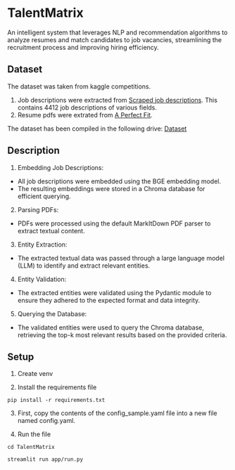 # TalentMatrix

An intelligent system that leverages NLP and recommendation algorithms to analyze resumes and match candidates to job vacancies, streamlining the recruitment process and improving hiring efficiency.


## Dataset
The dataset was taken from kaggle competitions. 
1. Job descriptions were extracted from [Scraped job descriptions](https://www.kaggle.com/datasets/marcocavaco/scraped-job-descriptions?resource=download). This contains 4412 job descriptions of various fields.
2. Resume pdfs were extrated from [A Perfect Fit](https://www.kaggle.com/datasets/mukund23/a-perfect-fit).

The dataset has been compiled in the following drive:
[Dataset](https://drive.google.com/drive/folders/1r9C3WWqdnq67fh3Ez-Lj-mJiNkZsR4FW?usp=drive_link)


## Description

1. Embedding Job Descriptions:

- All job descriptions were embedded using the BGE embedding model.
- The resulting embeddings were stored in a Chroma database for efficient querying.

2. Parsing PDFs:

- PDFs were processed using the default MarkItDown PDF parser to extract textual content.

3. Entity Extraction:

- The extracted textual data was passed through a large language model (LLM) to identify and extract relevant entities.

4. Entity Validation:

- The extracted entities were validated using the Pydantic module to ensure they adhered to the expected format and data integrity.

5. Querying the Database:

- The validated entities were used to query the Chroma database, retrieving the top-k most relevant results based on the provided criteria.


## Setup
1. Create venv

2. Install the requirements file

`pip install -r requirements.txt`

3. First, copy the contents of the config_sample.yaml file into a new file named config.yaml.

4. Run the file

`cd TalentMatrix`

`streamlit run app/run.py`

